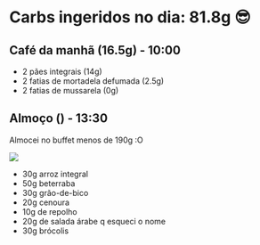 # Carbs ingeridos no dia: 81.8g 😎

## Café da manhã (16.5g) - 10:00

- 2 pães integrais (14g)
- 2 fatias de mortadela defumada (2.5g)
- 2 fatias de mussarela (0g)
  
## Almoço () - 13:30 

Almocei no buffet menos de 190g :O

![](https://i.imgur.com/ubU9NXF.png)

- 30g arroz integral
- 50g beterraba
- 30g grão-de-bico
- 20g cenoura
- 10g de repolho
- 20g de salada árabe q esqueci o nome
- 30g brócolis
